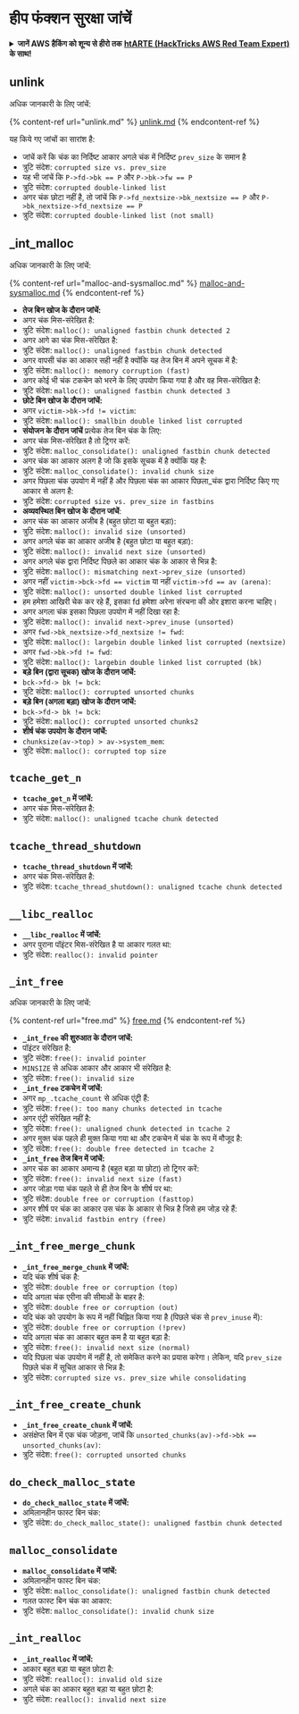 # हीप फंक्शन सुरक्षा जांचें

<details>

<summary><strong>जानें AWS हैकिंग को शून्य से हीरो तक</strong> <a href="https://training.hacktricks.xyz/courses/arte"><strong>htARTE (HackTricks AWS Red Team Expert)</strong></a><strong> के साथ!</strong></summary>

HackTricks का समर्थन करने के अन्य तरीके:

* अगर आप अपनी कंपनी का विज्ञापन **HackTricks** में देखना चाहते हैं या **HackTricks को PDF में डाउनलोड** करना चाहते हैं तो [**सब्सक्रिप्शन प्लान्स**](https://github.com/sponsors/carlospolop) देखें!
* [**आधिकारिक PEASS & HackTricks स्वैग**](https://peass.creator-spring.com) प्राप्त करें
* हमारा विशेष [**NFTs**](https://opensea.io/collection/the-peass-family) संग्रह, [**The PEASS Family**](https://opensea.io/collection/the-peass-family) खोजें
* **शामिल हों** 💬 [**डिस्कॉर्ड समूह**](https://discord.gg/hRep4RUj7f) या [**टेलीग्राम समूह**](https://t.me/peass) या हमें **ट्विटर** 🐦 [**@hacktricks\_live**](https://twitter.com/hacktricks\_live)** पर फॉलो** करें।
* **अपने हैकिंग ट्रिक्स साझा करें, PRs सबमिट करके** [**HackTricks**](https://github.com/carlospolop/hacktricks) और [**HackTricks Cloud**](https://github.com/carlospolop/hacktricks-cloud) github repos में।

</details>

## unlink

अधिक जानकारी के लिए जांचें:

{% content-ref url="unlink.md" %}
[unlink.md](unlink.md)
{% endcontent-ref %}

यह किये गए जांचों का सारांश है:

* जांचें करें कि चंक का निर्दिष्ट आकार अगले चंक में निर्दिष्ट `prev_size` के समान है
* त्रुटि संदेश: `corrupted size vs. prev_size`
* यह भी जांचें कि `P->fd->bk == P` और `P->bk->fw == P`
* त्रुटि संदेश: `corrupted double-linked list`
* अगर चंक छोटा नहीं है, तो जांचें कि `P->fd_nextsize->bk_nextsize == P` और `P->bk_nextsize->fd_nextsize == P`
* त्रुटि संदेश: `corrupted double-linked list (not small)`

## \_int\_malloc

अधिक जानकारी के लिए जांचें:

{% content-ref url="malloc-and-sysmalloc.md" %}
[malloc-and-sysmalloc.md](malloc-and-sysmalloc.md)
{% endcontent-ref %}

* **तेज बिन खोज के दौरान जांचें:**
* अगर चंक मिस-संरेखित है:
* त्रुटि संदेश: `malloc(): unaligned fastbin chunk detected 2`
* अगर आगे का चंक मिस-संरेखित है:
* त्रुटि संदेश: `malloc(): unaligned fastbin chunk detected`
* अगर वापसी चंक का आकार सही नहीं है क्योंकि यह तेज बिन में अपने सूचक में है:
* त्रुटि संदेश: `malloc(): memory corruption (fast)`
* अगर कोई भी चंक टकचेन को भरने के लिए उपयोग किया गया है और वह मिस-संरेखित है:
* त्रुटि संदेश: `malloc(): unaligned fastbin chunk detected 3`
* **छोटे बिन खोज के दौरान जांचें:**
* अगर `victim->bk->fd != victim`:
* त्रुटि संदेश: `malloc(): smallbin double linked list corrupted`
* **संयोजन के दौरान जांचें** प्रत्येक तेज बिन चंक के लिए:&#x20;
* अगर चंक मिस-संरेखित है तो ट्रिगर करें:
* त्रुटि संदेश: `malloc_consolidate(): unaligned fastbin chunk detected`
* अगर चंक का आकार अलग है जो कि इसके सूचक में है क्योंकि यह है:
* त्रुटि संदेश: `malloc_consolidate(): invalid chunk size`
* अगर पिछला चंक उपयोग में नहीं है और पिछला चंक का आकार पिछला_चंक द्वारा निर्दिष्ट किए गए आकार से अलग है:
* त्रुटि संदेश: `corrupted size vs. prev_size in fastbins`
* **अव्यवस्थित बिन खोज के दौरान जांचें**:
* अगर चंक का आकार अजीब है (बहुत छोटा या बहुत बड़ा):&#x20;
* त्रुटि संदेश: `malloc(): invalid size (unsorted)`
* अगर अगले चंक का आकार अजीब है (बहुत छोटा या बहुत बड़ा):
* त्रुटि संदेश: `malloc(): invalid next size (unsorted)`
* अगर अगले चंक द्वारा निर्दिष्ट पिछले का आकार चंक के आकार से भिन्न है:
* त्रुटि संदेश: `malloc(): mismatching next->prev_size (unsorted)`
* अगर नहीं `victim->bck->fd == victim` या नहीं `victim->fd == av (arena)`:
* त्रुटि संदेश: `malloc(): unsorted double linked list corrupted`
* हम हमेशा आखिरी चेक कर रहे हैं, इसका fd हमेशा अरेना संरचना की ओर इशारा करना चाहिए।
* अगर अगला चंक इसका पिछला उपयोग में नहीं दिखा रहा है:
* त्रुटि संदेश: `malloc(): invalid next->prev_inuse (unsorted)`
* अगर `fwd->bk_nextsize->fd_nextsize != fwd`:
* त्रुटि संदेश: `malloc(): largebin double linked list corrupted (nextsize)`
* अगर `fwd->bk->fd != fwd`:
* त्रुटि संदेश: `malloc(): largebin double linked list corrupted (bk)`
* **बड़े बिन (द्वारा सूचक) खोज के दौरान जांचें:**
* `bck->fd-> bk != bck`:
* त्रुटि संदेश: `malloc(): corrupted unsorted chunks`
* **बड़े बिन (अगला बड़ा) खोज के दौरान जांचें:**
* `bck->fd-> bk != bck`:
* त्रुटि संदेश: `malloc(): corrupted unsorted chunks2`
* **शीर्ष चंक उपयोग के दौरान जांचें:**
* `chunksize(av->top) > av->system_mem`:
* त्रुटि संदेश: `malloc(): corrupted top size`

## `tcache_get_n`

* **`tcache_get_n` में जांचें:**
* अगर चंक मिस-संरेखित है:
* त्रुटि संदेश: `malloc(): unaligned tcache chunk detected`

## `tcache_thread_shutdown`

* **`tcache_thread_shutdown` में जांचें:**
* अगर चंक मिस-संरेखित है:
* त्रुटि संदेश: `tcache_thread_shutdown(): unaligned tcache chunk detected`

## `__libc_realloc`

* **`__libc_realloc` में जांचें:**
* अगर पुराना पॉइंटर मिस-संरेखित है या आकार गलत था:
* त्रुटि संदेश: `realloc(): invalid pointer`

## `_int_free`

अधिक जानकारी के लिए जांचें:

{% content-ref url="free.md" %}
[free.md](free.md)
{% endcontent-ref %}

* **`_int_free` की शुरुआत के दौरान जांचें:**
* पॉइंटर संरेखित है:
* त्रुटि संदेश: `free(): invalid pointer`
* `MINSIZE` से अधिक आकार और आकार भी संरेखित है:
* त्रुटि संदेश: `free(): invalid size`
* **`_int_free` टकचेन में जांचें:**
* अगर `mp_.tcache_count` से अधिक एंट्री हैं:
* त्रुटि संदेश: `free(): too many chunks detected in tcache`
* अगर एंट्री संरेखित नहीं है:
* त्रुटि संदेश: `free(): unaligned chunk detected in tcache 2`
* अगर मुक्त चंक पहले ही मुक्त किया गया था और टकचेन में चंक के रूप में मौजूद है:
* त्रुटि संदेश: `free(): double free detected in tcache 2`
* **`_int_free` तेज बिन में जांचें:**
* अगर चंक का आकार अमान्य है (बहुत बड़ा या छोटा) तो ट्रिगर करें:
* त्रुटि संदेश: `free(): invalid next size (fast)`
* अगर जोड़ा गया चंक पहले से ही तेज बिन के शीर्ष पर था:
* त्रुटि संदेश: `double free or corruption (fasttop)`
* अगर शीर्ष पर चंक का आकार उस चंक के आकार से भिन्न है जिसे हम जोड़ रहे हैं:
* त्रुटि संदेश: `invalid fastbin entry (free)`
## **`_int_free_merge_chunk`**

* **`_int_free_merge_chunk` में जांचें:**
* यदि चंक शीर्ष चंक है:
* त्रुटि संदेश: `double free or corruption (top)`
* यदि अगला चंक एरीना की सीमाओं के बाहर है:
* त्रुटि संदेश: `double free or corruption (out)`
* यदि चंक को उपयोग के रूप में नहीं चिह्नित किया गया है (पिछले चंक से `prev_inuse` में):
* त्रुटि संदेश: `double free or corruption (!prev)`
* यदि अगला चंक का आकार बहुत कम है या बहुत बड़ा है:
* त्रुटि संदेश: `free(): invalid next size (normal)`
* यदि पिछला चंक उपयोग में नहीं है, तो समेकित करने का प्रयास करेगा। लेकिन, यदि `prev_size` पिछले चंक में सूचित आकार से भिन्न है:
* त्रुटि संदेश: `corrupted size vs. prev_size while consolidating`

## **`_int_free_create_chunk`**

* **`_int_free_create_chunk` में जांचें:**
* असंक्षेप्त बिन में एक चंक जोड़ना, जांचें कि `unsorted_chunks(av)->fd->bk == unsorted_chunks(av)`:
* त्रुटि संदेश: `free(): corrupted unsorted chunks`

## `do_check_malloc_state`

* **`do_check_malloc_state` में जांचें:**
* अमिलानहीन फास्ट बिन चंक:
* त्रुटि संदेश: `do_check_malloc_state(): unaligned fastbin chunk detected`

## `malloc_consolidate`

* **`malloc_consolidate` में जांचें:**
* अमिलानहीन फास्ट बिन चंक:
* त्रुटि संदेश: `malloc_consolidate(): unaligned fastbin chunk detected`
* गलत फास्ट बिन चंक का आकार:
* त्रुटि संदेश: `malloc_consolidate(): invalid chunk size`

## `_int_realloc`

* **`_int_realloc` में जांचें:**
* आकार बहुत बड़ा या बहुत छोटा है:
* त्रुटि संदेश: `realloc(): invalid old size`
* अगले चंक का आकार बहुत बड़ा या बहुत छोटा है:
* त्रुटि संदेश: `realloc(): invalid next size`
